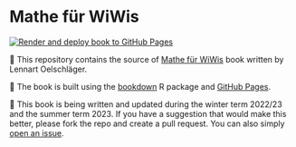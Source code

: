 # Mathe für WiWis

<!-- badges: start -->

[![Render and deploy book to GitHub Pages](https://github.com/loelschlaeger/mathe_fuer_wiwis/actions/workflows/bookdown.yaml/badge.svg)](https://github.com/loelschlaeger/mathe_fuer_wiwis/actions/workflows/bookdown.yaml)

<!-- badges: end -->

👋 This repository contains the source of [Mathe für WiWis](https://loelschleager.de/mathe_fuer_wiwis) book written by Lennart Oelschläger.

👷 The book is built using the [bookdown](https://bookdown.org/) R package and [GitHub Pages](https://pages.github.com/).

🐣 This book is being written and updated during the winter term 2022/23 and the summer term 2023. If you have a suggestion that would make this better, please fork the repo and create a pull request. You can also simply [open an issue](https://github.com/loelschlaeger/mathe_fuer_wiwis/issues/new).
